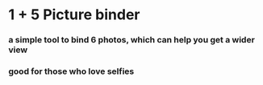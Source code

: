 # 1 + 5 Picture binder
### a simple tool to bind 6 photos, which can help you get a wider view
### good for those who love selfies
